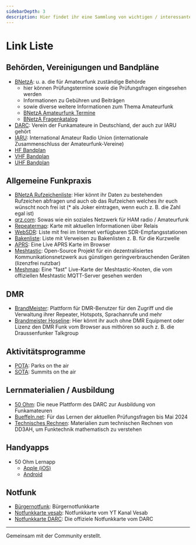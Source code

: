 ```yaml
---
sidebarDepth: 3
description: Hier findet ihr eine Sammlung von wichtigen / interessanten Links. Vorschläge oder Meldungen zu defekten Links können im Discord Channel `#blogbeiträge` kommuniziert werden. 
---
```


# Link Liste

## Behörden, Vereinigungen und Bandpläne

- [BNetzA](https://bnetza.de/amateurfunk): u. a. die für Amateurfunk zuständige Behörde
  - hier können Prüfungstermine sowie die Prüfungsfragen eingesehen werden
  - Informationen zu Gebühren und Beiträgen
  - sowie diverse weitere Informationen zum Thema Amateurfunk
  - [BNetzA Amateurfunk Termine](https://bnetza.de/amateurfunk-termine)
  - [BNetzA Fragenkatalog](https://bnetza.de/amateurfunk-fragenkatalog)
- [DARC](https://www.darc.de/home): Verein der Funkamateure in Deutschland, der auch zur IARU gehört
- [IARU](https://www.iaru-r1.org/): International Amateur Radio Union (internationale Zusammenschluss der Amateurfunk-Vereine)
- [HF Bandplan](https://www.iaru-r1.org/wp-content/uploads/2019/08/hf_r1_bandplan.pdf)
- [VHF Bandplan](https://www.iaru-r1.org/wp-content/uploads/2020/12/VHF-Bandplan.pdf)
- [UHF Bandplan](https://www.iaru-r1.org/wp-content/uploads/2021/03/UHF-Bandplan.pdf)

## Allgemeine Funkpraxis

- [BNetzA Rufzeichenliste](https://ans.bundesnetzagentur.de/Amateurfunk/Rufzeichen.aspx): Hier könnt ihr Daten zu bestehenden Rufzeichen abfragen und auch ob das Rufzeichen welches ihr euch wünscht noch frei ist (* als Joker eintragen, wenn euch z. B. die Zahl egal ist)
- [qrz.com](https://www.qrz.com/): Sowas wie ein soziales Netzwerk für HAM radio / Amateurfunk
- [Repeatermap](https://repeatermap.de/): Karte mit aktuellen Informationen über Relais
- [WebSDR](http://websdr.org/): Liste mit frei im Internet verfügbaren SDR-Empfangsstationen
- [Bakenliste](https://rsgb.org/main/technical/propagation/propagation-beacons/): Liste mit Verweisen zu Bakenlisten z. B. für die Kurzwelle
- [APRS](https://aprs.fi/): Eine Live APRS Karte im Browser
- [Meshtastic](https://meshtastic.org/): Open-Source Projekt für ein dezentralisiertes Kommunikationsnetzwerk aus günstigen geringverbrauchenden Geräten (lizenzfrei nutzbar)
- [Meshmap](https://meshmap.net/): Eine "fast" Live-Karte der Meshtastic-Knoten, die vom offiziellen Meshtastic MQTT-Server gesehen werden

## DMR

- [BrandMeister](https://brandmeister.network/): Plattform für DMR-Benutzer für den Zugriff und die Verwaltung ihrer Repeater, Hotspots, Sprachanrufe und mehr
- [Brandmeister Hoseline](https://hose.brandmeister.network/): Hier könnt ihr auch ohne DMR Equipment oder Lizenz den DMR Funk vom Browser aus mithören so auch z. B. die Draussenfunker Talkgroup

## Aktivitätsprogramme

- [POTA](https://pota.app/): Parks on the air
- [SOTA](https://www.sota.org.uk/): Summits on the air

## Lernmaterialien / Ausbildung

- [50 Ohm](https://www.50ohm.de/): Die neue Plattform des DARC zur Ausbildung von Funkamateuren
- [Bueffeln.net](https://www.bueffeln.net/pruefung/amateurfunk): Für das Lernen der aktuellen Prüfungsfragen bis Mai 2024
- [Technisches Rechnen](https://dd3ah.de/rechenkurs/): Materialien zum technischen Rechnen von DD3AH, um Funktechnik mathematisch zu verstehen

## Handyapps

- 50 Ohm Lernapp
  - [Apple (iOS)](https://apps.apple.com/de/app/50ohm/id6474642114)
  - [Android](https://play.google.com/store/apps/details?id=de.darc.fuenfizigohm)

## Notfunk

- [Bürgernotfunk](https://gis.kreis-soest.de/portal/apps/opsdashboard/index.html#/ebada09046bd4e79aef6e26e9e20b53b): Bürgernotfunkkarte
- [Notfunkkarte vesab](https://www.vesab.de/wpvesab/funk-3/funk/funkstationskarte-10740/): Notfunkkarte vom YT Kanal Vesab
- [Notfunkkarte DARC](https://www.darc.de/der-club/referate/notfunk/referat/notfunkkarte/): Die offiziele Notfunkkarte vom DARC

---

Gemeinsam mit der Community erstellt.
